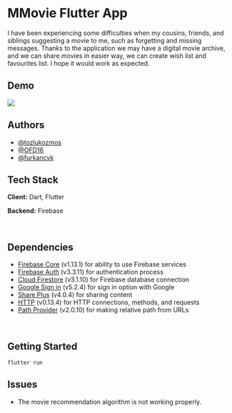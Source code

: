 # MMovie Flutter App
I have been experiencing some difficulties when my cousins, friends, and siblings suggesting a movie to me, such as forgetting and missing messages. Thanks to the application we may have a digital movie archive, and we can share movies in easier way, we can create wish list and favourites list. I hope it would work as expected.

## Demo
<a title="MMOVIE Youtube" href="https://www.youtube.com/watch?v=obfqVsJRhaY">
  <img
    src="https://firebasestorage.googleapis.com/v0/b/my-first-project-5d32d.appspot.com/o/1690022050310?alt=media&token=42dffaff-9f53-454c-9814-95be76c3a072"
  >
</a>

## Authors

- [@tozlukozmos](https://github.com/tozlukozmos)
- [@OFD16](https://github.com/OFD16)
- [@furkancvk](https://github.com/furkancvk)

## Tech Stack

**Client:** Dart, Flutter 

**Backend:** Firebase

<br/>

## Dependencies
* [Firebase Core](https://www.npmjs.com/package/cors)
(v1.13.1) for ability to use Firebase services
* [Firebase Auth](https://www.npmjs.com/package/express)
(v3.3.11) for authentication process
* [Cloud Firestore](https://www.npmjs.com/package/helmet)
(v3.1.10) for Firebase database connection
* [Google Sign in](https://www.npmjs.com/package/dotenv)
(v5.2.4) for sign in option with Google
* [Share Plus](https://www.npmjs.com/package/crypto-js)
(v4.0.4) for sharing content
* [HTTP](https://www.npmjs.com/package/nodemon)
(v0.13.4) for HTTP connections, methods, and requests
* [Path Provider](https://www.npmjs.com/package/nodemon)
(v2.0.10) for making relative path from URLs

<br/>

## Getting Started
```
flutter run
```

## Issues
- The movie recommendation algorithm is not working properly.
